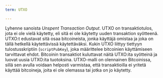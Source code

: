 ```yaml
---
term: UTXO

---
```

Lyhenne sanoista *Unspent Transaction Output*. UTXO on transaktiotulos, jota ei ole vielä käytetty, eli sitä ei ole käytetty uuden transaktion syötteenä. UTXO:t edustavat sitä osaa bitcoineista, jonka käyttäjä omistaa ja joka on tällä hetkellä käytettävissä käytettäväksi. Kukin UTXO liittyy tiettyyn tulostusskriptiin (`scriptPubKey`), joka määrittelee bitcoinien käyttämiseen tarvittavat ehdot. Bitcoinin transaktiot kuluttavat näitä UTXO:ita syötteinä ja luovat uusia UTXO:ita tuotoksina. UTXO-malli on olennainen Bitcoinissa, sillä sen avulla voidaan helposti varmistaa, että transaktioilla ei yritetä käyttää bitcoineja, joita ei ole olemassa tai jotka on jo käytetty.